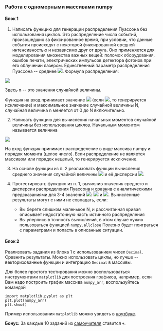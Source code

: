 ### Работа с одномерными массивами numpy

#### Блок 1
1. Написать функцию для генерации распределения Пуассона без использования циклов. Это распределение числа событий, произошедших за фиксированное время, 
при условии, что данные события происходят с некоторой фиксированной средней интенсивностью и независимо друг от друга. Оно применяется для моделирования множества важных вещей:
 поломок оборудования, ошибок печати, электрических импульсов детектора фотонов при его облучении лазером. Единственный параметр распределения Пуассона -- среднее 
<img src="https://render.githubusercontent.com/render/math?math=\lambda\ge 0" >. Формула распределения:

<img src="https://render.githubusercontent.com/render/math?math=P(n) = \frac{\lambda^n}{n!}e^{-\lambda}" >

Здесь n -- это значения случайной величины.

Функция на вход принимает значение <img src="https://render.githubusercontent.com/render/math?math=\lambda\ge 0" > (если <img src="https://render.githubusercontent.com/render/math?math=\lambda< 0" >, то генерируется исключение)
и максимальное значение случайной величины N, случайная величина n меняется от 0 до N включительно.

2. Написать функцию для вычисления начальных моментов случайной величины без использования циклов. Начальным моментом называется величина
<img src="https://render.githubusercontent.com/render/math?math=\langle n^k\rangle=\sum_n n^k P(n)" >

На вход функция принимает распределение в виде массива numpy и порядок момента (целое число). Если распределение не является массивом или порядок нецелый, то генерируется исключение.

3. На основе функции из п. 2 реализовать функции вычисления среднего значения случайной величины <img src="https://render.githubusercontent.com/render/math?math=\langle n\rangle" > и 
её дисперсии <img src="https://render.githubusercontent.com/render/math?math=\langle (n - \langle n\rangle)^2\rangle" >.

4. Протестировать функцию из п. 1, вычислив значения среднего и дисперсии распределения Пуассона и сравнив с аналитическими предсказаниями для 3-4 значений <img src="https://render.githubusercontent.com/render/math?math=\lambda" >: 
<img src="https://render.githubusercontent.com/render/math?math=\langle n\rangle=\lambda" > и <img src="https://render.githubusercontent.com/render/math?math=\langle (n - \langle n\rangle)^2\rangle=\lambda" >.
Вычисленные результаты могут с ними не совпадать, если:
	- Вы берете слишком маленькое N, и рассчитанная кривая описывает недостаточную часть истинного распределения
	- Вы уперлись в точность вычислений, в этом случае нужно пользоваться функцией `numpy.allclose`
Полезно будет поиграться с параметрами и попасть в описанные ситуации.

#### Блок 2

Реализовать задания из блока 1 с использованием чисел `Decimal`. Сравнить результаты. Можно использовать циклы, но лучше -- векторизованные функции и интеграцию `Decimal` в массивы.

Для более простого тестирования можно воспользоваться инструментами `matplotlib` для построения графиков, например, если Вам надо построить график массива `numpy_arr`, воспользуйтесь командой
```
import matplotlib.pyplot as plt
plt.plot(numpy_arr)
plt.show()
```
Пример использования `matplotlib` можно увидеть в [ноутбуке](https://github.com/vongostev/202-Advanced-Python-1/blob/main/Numpy/MatplotlibBasic.ipynb).

**Бонус:** За каждые 10 заданий из [самоучителя](https://github.com/rougier/numpy-100/blob/master/100_Numpy_exercises.ipynb) ставится `+`.